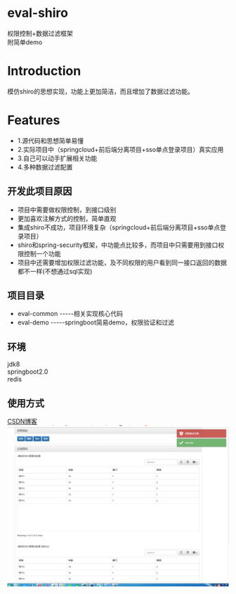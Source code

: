 # eval-shiro
权限控制+数据过滤框架<br>
附简单demo

Introduction
====

模仿shiro的思想实现，功能上更加简洁，而且增加了数据过滤功能。

Features
====
* 1.源代码和思想简单易懂
* 2.实际项目中（springcloud+前后端分离项目+sso单点登录项目）真实应用
* 3.自己可以动手扩展相关功能
* 4.多种数据过滤配置

开发此项目原因
----
* 项目中需要做权限控制，到接口级别
* 更加喜欢注解方式的控制，简单直观
* 集成shiro不成功，项目环境复杂（springcloud+前后端分离项目+sso单点登录项目）
* shiro和spring-security框架，中功能点比较多，而项目中只需要用到接口权限控制一个功能
* 项目中还需要增加权限过滤功能，及不同权限的用户看到同一接口返回的数据都不一样(不想通过sql实现)

项目目录
----
* eval-common -----相关实现核心代码
* eval-demo   -----springboot简易demo，权限验证和过滤

环境
----
jdk8 <br>
springboot2.0 <br>
redis

使用方式
----
[CSDN博客](https://blog.csdn.net/xiewenfeng520/article/details/90270607)
![首页](https://github.com/huajiexiewenfeng/eval-shiro/blob/master/img/index.png)
